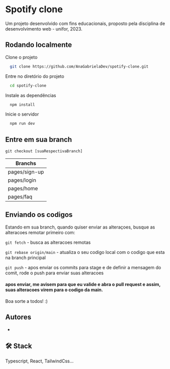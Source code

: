 
# Spotify clone

Um projeto desenvolvido com fins educacionais, proposto pela disciplina de desenvolvimento web - unifor, 2023.




## Rodando localmente

Clone o projeto

```bash
  git clone https://github.com/AnaGabrielaDev/spotify-clone.git
```

Entre no diretório do projeto

```bash
  cd spotify-clone
```

Instale as dependências

```bash
  npm install
```

Inicie o servidor

```bash
  npm run dev
```

## Entre em sua branch

``git checkout [suaRespectivaBranch]``

| Branchs 
|--- |
| pages/sign-up
| pages/login 
| pages/home
| pages/faq

## Enviando os codigos

Estando em sua branch, quando quiser enviar as alteraçoes, busque as alteracoes remotar primeiro com:

``git fetch`` - busca as alteracoes remotas 

``git rebase origin/main`` - atualiza o seu codigo local com o codigo que esta na branch principal

``git push`` - apos enviar os commits para stage e de definir
a mensagem do comit, rode o push para enviar suas alteracoes

#### apos enviar, me avisem para que eu valide e abra o pull request e assim, suas alteracoes virem para o codigo da main. 

Boa sorte a todos! :) 
## Autores

- 


## 🛠 Stack
Typescript, React, TailwindCss...

